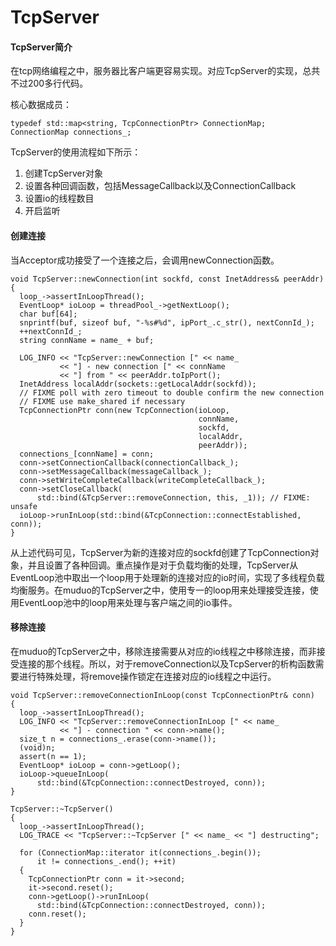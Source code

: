﻿# TcpServer 
#### TcpServer简介
在tcp网络编程之中，服务器比客户端更容易实现。对应TcpServer的实现，总共不过200多行代码。

核心数据成员：
```
typedef std::map<string, TcpConnectionPtr> ConnectionMap;
ConnectionMap connections_;
```

TcpServer的使用流程如下所示：
1. 创建TcpServer对象
2. 设置各种回调函数，包括MessageCallback以及ConnectionCallback
3. 设置io的线程数目
4. 开启监听

#### 创建连接
当Acceptor成功接受了一个连接之后，会调用newConnection函数。

```
void TcpServer::newConnection(int sockfd, const InetAddress& peerAddr)
{
  loop_->assertInLoopThread();
  EventLoop* ioLoop = threadPool_->getNextLoop();
  char buf[64];
  snprintf(buf, sizeof buf, "-%s#%d", ipPort_.c_str(), nextConnId_);
  ++nextConnId_;
  string connName = name_ + buf;

  LOG_INFO << "TcpServer::newConnection [" << name_
           << "] - new connection [" << connName
           << "] from " << peerAddr.toIpPort();
  InetAddress localAddr(sockets::getLocalAddr(sockfd));
  // FIXME poll with zero timeout to double confirm the new connection
  // FIXME use make_shared if necessary
  TcpConnectionPtr conn(new TcpConnection(ioLoop,
                                          connName,
                                          sockfd,
                                          localAddr,
                                          peerAddr));
  connections_[connName] = conn;
  conn->setConnectionCallback(connectionCallback_);
  conn->setMessageCallback(messageCallback_);
  conn->setWriteCompleteCallback(writeCompleteCallback_);
  conn->setCloseCallback(
      std::bind(&TcpServer::removeConnection, this, _1)); // FIXME: unsafe
  ioLoop->runInLoop(std::bind(&TcpConnection::connectEstablished, conn));
}
```
从上述代码可见，TcpServer为新的连接对应的sockfd创建了TcpConnection对象，并且设置了各种回调。重点操作是对于负载均衡的处理，TcpServer从EventLoop池中取出一个loop用于处理新的连接对应的io时间，实现了多线程负载均衡服务。在muduo的TcpServer之中，使用专一的loop用来处理接受连接，使用EventLoop池中的loop用来处理与客户端之间的io事件。

#### 移除连接
在muduo的TcpServer之中，移除连接需要从对应的io线程之中移除连接，而非接受连接的那个线程。所以，对于removeConnection以及TcpServer的析构函数需要进行特殊处理，将remove操作锁定在连接对应的io线程之中运行。

```
void TcpServer::removeConnectionInLoop(const TcpConnectionPtr& conn)
{
  loop_->assertInLoopThread();
  LOG_INFO << "TcpServer::removeConnectionInLoop [" << name_
           << "] - connection " << conn->name();
  size_t n = connections_.erase(conn->name());
  (void)n;
  assert(n == 1);
  EventLoop* ioLoop = conn->getLoop();
  ioLoop->queueInLoop(
      std::bind(&TcpConnection::connectDestroyed, conn));
}
```

```
TcpServer::~TcpServer()
{
  loop_->assertInLoopThread();
  LOG_TRACE << "TcpServer::~TcpServer [" << name_ << "] destructing";

  for (ConnectionMap::iterator it(connections_.begin());
      it != connections_.end(); ++it)
  {
    TcpConnectionPtr conn = it->second;
    it->second.reset();
    conn->getLoop()->runInLoop(
      std::bind(&TcpConnection::connectDestroyed, conn));
    conn.reset();
  }
}

```





